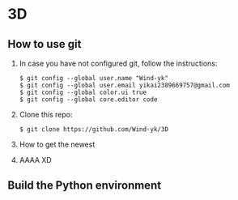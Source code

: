 # 3D

## How to use git

1. In case you have not configured git, follow the instructions:

    ```
    $ git config --global user.name "Wind-yk"
    $ git config --global user.email yikai2389669757@gmail.com
    $ git config --global color.ui true
    $ git config --global core.editor code
    ```

2. Clone this repo:

    ```
    $ git clone https://github.com/Wind-yk/3D
    ```

3. How to get the newest

4. AAAA XD



## Build the Python environment

